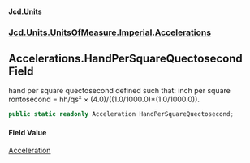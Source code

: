 #### [Jcd.Units](index.md 'index')

### [Jcd.Units.UnitsOfMeasure.Imperial](Jcd.Units.UnitsOfMeasure.Imperial.md 'Jcd.Units.UnitsOfMeasure.Imperial').[Accelerations](Accelerations.md 'Jcd.Units.UnitsOfMeasure.Imperial.Accelerations')

## Accelerations.HandPerSquareQuectosecond Field

hand per square quectosecond defined such that: inch per square rontosecond = hh/qs² ×
(4.0)/((1.0/1000.0)*(1.0/1000.0)).

```csharp
public static readonly Acceleration HandPerSquareQuectosecond;
```

#### Field Value

[Acceleration](Acceleration.md 'Jcd.Units.UnitTypes.Acceleration')
